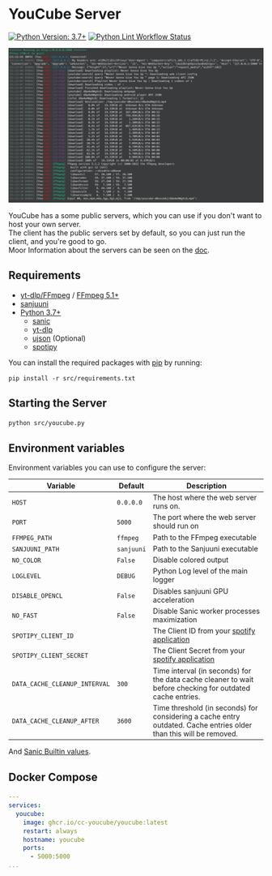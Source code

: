 # YouCube Server

[![Python Version: 3.7+]](https://www.python.org/downloads/)
[![Python Lint Workflow Status]](https://github.com/CC-YouCube/server/actions/workflows/pylint.yml)

![preview]

YouCube has a some public servers, which you can use if you don't want to host your own server. \
The client has the public servers set by default, so you can just run the client, and you're good to go. \
Moor Information about the servers can be seen on the [doc].

## Requirements

- [yt-dlp/FFmpeg] / [FFmpeg 5.1+]
- [sanjuuni]
- [Python 3.7+]
  - [sanic]
  - [yt-dlp]
  - [ujson] (Optional)
  - [spotipy]

You can install the required packages with [pip] by running:

```shell
pip install -r src/requirements.txt
```

## Starting the Server

```bash
python src/youcube.py
```

## Environment variables

Environment variables you can use to configure the server:

| Variable                      | Default    | Description                                                                                                        |
| ----------------------------- | ---------- | ------------------------------------------------------------------------------------------------------------------ |
| `HOST`                        | `0.0.0.0`  | The host where the web server runs on.                                                                             |
| `PORT`                        | `5000`     | The port where the web server should run on                                                                        |
| `FFMPEG_PATH`                 | `ffmpeg`   | Path to the FFmpeg executable                                                                                      |
| `SANJUUNI_PATH`               | `sanjuuni` | Path to the Sanjuuni executable                                                                                    |
| `NO_COLOR`                    | `False`    | Disable colored output                                                                                             |
| `LOGLEVEL`                    | `DEBUG`    | Python Log level of the main logger                                                                                |
| `DISABLE_OPENCL`              | `False`    | Disables sanjuuni GPU acceleration                                                                                 |
| `NO_FAST`                     | `False`    | Disable Sanic worker processes maximization                                                                        |
| `SPOTIPY_CLIENT_ID`           |            | The Client ID from your [spotify application]                                                                      |
| `SPOTIPY_CLIENT_SECRET`       |            | The Client Secret from your [spotify application]                                                                  |
| `DATA_CACHE_CLEANUP_INTERVAL` | `300`      | Time interval (in seconds) for the data cache cleaner to wait before checking for outdated cache entries.          |
| `DATA_CACHE_CLEANUP_AFTER`    | `3600`     | Time threshold (in seconds) for considering a cache entry outdated. Cache entries older than this will be removed. |

And [Sanic Builtin values].

## Docker Compose

```yml
---
services:
  youcube:
    image: ghcr.io/cc-youcube/youcube:latest
    restart: always
    hostname: youcube
    ports:
      - 5000:5000
...
```

[spotify application]: https://developer.spotify.com/dashboard/applications
[pip]: https://pip.pypa.io/en/stable/installation
[yt-dlp/FFmpeg]: https://github.com/yt-dlp/FFmpeg-Builds
[FFmpeg 5.1+]: https://ffmpeg.org
[sanjuuni]: https://github.com/MCJack123/sanjuuni
[Python 3.7+]: https://www.python.org/downloads
[sanic]: https://sanic.dev
[yt-dlp]: https://pypi.org/project/yt-dlp
[ujson]: https://pypi.org/project/ujson
[spotipy]: https://pypi.org/project/spotipy
[doc]: https://youcube.madefor.cc/api
[preview]: .README/preview-server.png
[Python Version: 3.7+]: https://img.shields.io/badge/Python-3.7+-green?style=for-the-badge&logo=Python&logoColor=white
[Python Lint Workflow Status]: https://img.shields.io/github/actions/workflow/status/CC-YouCube/server/pylint.yml?branch=main&label=Python%20Lint&logo=github&style=for-the-badge
[Sanic Builtin values]: https://sanic.dev/en/guide/running/configuration.md#builtin-values
